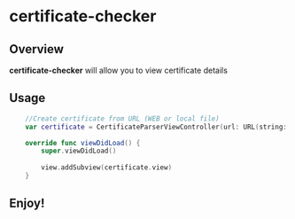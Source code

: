 # certificate-checker

## Overview

**certificate-checker** will allow you to view certificate details

## Usage
```swift
    //Create certificate from URL (WEB or local file)
    var certificate = CertificateParserViewController(url: URL(string: "apple.com")!)

    override func viewDidLoad() {
        super.viewDidLoad()
        
        view.addSubview(certificate.view)
    }
```

## Enjoy!
